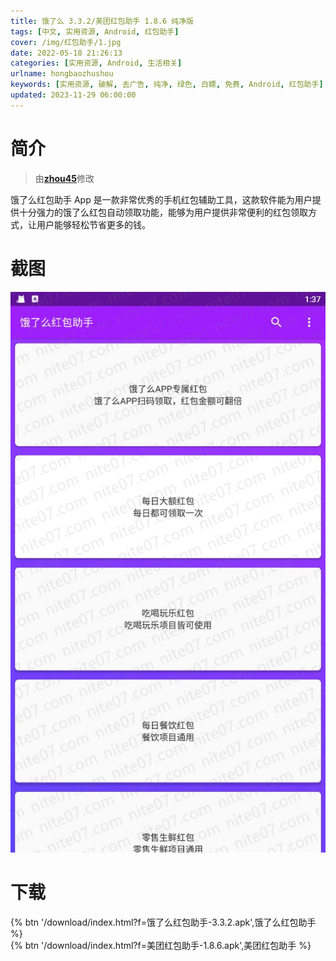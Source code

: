 ```yaml
---
title: 饿了么 3.3.2/美团红包助手 1.8.6 纯净版
tags: [中文, 实用资源, Android, 红包助手]
cover: /img/红包助手/1.jpg
date: 2022-05-18 21:26:13
categories: [实用资源, Android, 生活相关]
urlname: hongbaozhushou
keywords: [实用资源, 破解, 去广告, 纯净, 绿色, 白嫖, 免费, Android, 红包助手]
updated: 2023-11-29 06:00:00
---
```


# 简介

> 由[**zhou45**](/laiyuan)修改

饿了么红包助手 App 是一款非常优秀的手机红包辅助工具，这款软件能为用户提供十分强力的饿了么红包自动领取功能，能够为用户提供非常便利的红包领取方式，让用户能够轻松节省更多的钱。

# 截图

![](/img/红包助手/2.jpg)

# 下载

{% btn '/download/index.html?f=饿了么红包助手-3.3.2.apk',饿了么红包助手 %}
<br>
{% btn '/download/index.html?f=美团红包助手-1.8.6.apk',美团红包助手 %}
